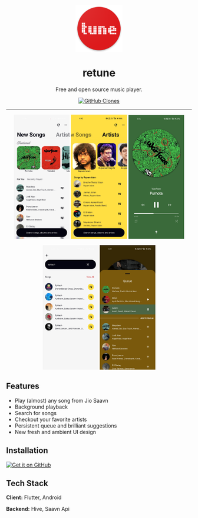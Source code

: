 <div align="center">
    <img src="./android/app/src/main/res/mipmap-xxxhdpi/ic_launcher.png" width="128" style="display: block; margin: 0 auto"/>
    <h1>retune</h1>
    <p>Free and open source music player.</p>
    <a href='https://github.com/MShawon/github-clone-count-badge'><img alt='GitHub Clones' src='https://img.shields.io/badge/dynamic/json?style=for-the-badge&color=red&label=Clone&query=count&url=https://gist.githubusercontent.com/samvabya/b09b448bb34106f9c2e347884d5b268d/raw/clone.json&logo=github'></a>
    <!-- <img alt="ViewCount" src="https://views.whatilearened.today/views/github/samvabya/retune.svg"> -->
</div>

---

<p align="center">
  <img src="./screenshots/Screenshot_2025-09-26-17-15-22-78_21c41934a74e1eaf4e4503ada074b346.jpg" width="30%" />
  <img src="./screenshots/Screenshot_2025-10-02-16-42-57-12_21c41934a74e1eaf4e4503ada074b346.jpg" width="30%" />
  <img src="./screenshots/Screenshot_2025-09-26-17-16-00-61_21c41934a74e1eaf4e4503ada074b346.jpg" width="30%" />
</p>
<p align="center">
  <img src="./screenshots/Screenshot_2025-09-26-17-21-28-66_21c41934a74e1eaf4e4503ada074b346.jpg" width="30%" />
  <img src="./screenshots/Screenshot_2025-09-26-17-17-21-87_21c41934a74e1eaf4e4503ada074b346.jpg" width="30%" />
</p>

## Features

- Play (almost) any song from Jio Saavn
- Background playback
- Search for songs 
- Checkout your favorite artists
- Persistent queue and brilliant suggestions
- New fresh and ambient UI design

## Installation

[<img src="https://github.com/machiav3lli/oandbackupx/blob/034b226cea5c1b30eb4f6a6f313e4dadcbb0ece4/badge_github.png"
    alt="Get it on GitHub"
    height="80">](https://github.com/samvabya/retune/releases/latest)

## Tech Stack

**Client:** Flutter, Android

**Backend:** Hive, Saavn Api
